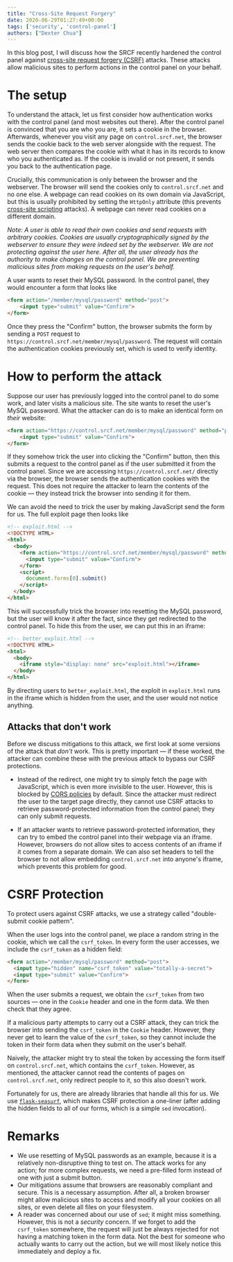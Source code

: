 ```yaml
---
title: "Cross-Site Request Forgery"
date: 2020-06-29T01:27:49+00:00
tags: ['security', 'control-panel']
authors: ["Dexter Chua"]
---
```

In this blog post, I will discuss how the SRCF recently hardened the control
panel against [cross-site request forgery
(CSRF)](https://en.wikipedia.org/wiki/Cross-site_request_forgery) attacks.
These attacks allow malicious sites to perform actions in the control panel on
your behalf.

<!--more-->

# The setup

To understand the attack, let us first consider how authentication works with
the control panel (and most websites out there). After the control panel is
convinced that you are who you are, it sets a cookie in the browser.
Afterwards, whenever you visit any page on `control.srcf.net`, the browser
sends the cookie back to the web server alongside with the request. The web
server then compares the cookie with what it has in its records to know who you
authenticated as. If the cookie is invalid or not present, it sends you back to
the authentication page.

Crucially, this communication is only between the browser and the webserver.
The browser will send the cookies only to `control.srcf.net` and no one else.
A webpage can read cookies on its own domain via JavaScript, but this is
usually prohibited by setting the `HttpOnly` attribute (this prevents
[cross-site scripting](https://en.wikipedia.org/wiki/Cross-site_scripting)
attacks). A webpage can never read cookies on a different domain.

*Note: A user is able to read their own cookies and send requests with arbitrary
cookies. Cookies are usually cryptographically signed by the webserver to
ensure they were indeed set by the webserver. We are not protecting against the
user here. After all, the user already has the authority to make changes on the
control panel. We are preventing malicious sites from making requests on the
user's behalf.*

A user wants to reset their MySQL password. In the control panel, they would
encounter a form that looks like
```html
<form action="/member/mysql/password" method="post">
    <input type="submit" value="Confirm">
</form>
```
Once they press the "Confirm" button, the browser submits the form by sending a
`POST` request to `https://control.srcf.net/member/mysql/password`. The request
will contain the authentication cookies previously set, which is used to verify
identity.

# How to perform the attack
Suppose our user has previously logged into the control panel to do some
work, and later visits a malicious site. The site wants to reset the user's
MySQL password. What the attacker can do is to make an identical form on
*their* website:
```html
<form action="https://control.srcf.net/member/mysql/password" method="post">
    <input type="submit" value="Confirm">
</form>
```
If they somehow trick the user into clicking the "Confirm" button, then this
submits a request to the control panel as if the user submitted it from the
control panel. Since we are accessing `https://control.srcf.net/` directly via
the browser, the browser sends the authentication cookies with the request.
This does not require the attacker to learn the contents of the cookie &mdash;
they instead trick the browser into sending it for them.

We can avoid the need to trick the user by making JavaScript send the form for
us. The full exploit page then looks like
```html
<!-- exploit.html -->
<!DOCTYPE HTML>
<html>
  <body>
    <form action="https://control.srcf.net/member/mysql/password" method="post">
      <input type="submit" value="Confirm">
    </form>
    <script>
      document.forms[0].submit()
    </script>
  </body>
</html>
```
This will successfully trick the browser into resetting the MySQL password, but
the user will know it after the fact, since they get redirected to the control
panel. To hide this from the user, we can put this in an iframe:
```html
<!-- better_exploit.html -->
<!DOCTYPE HTML>
<html>
  <body>
    <iframe style="display: none" src="exploit.html"></iframe>
  </body>
</html>
```
By directing users to `better_exploit.html`, the exploit in `exploit.html` runs
in the iframe which is hidden from the user, and the user would not notice anything.

## Attacks that don't work
Before we discuss mitigations to this attack, we first look at some versions of
the attack that *don't* work. This is pretty important &mdash; if these worked,
the attacker can combine these with the previous attack to bypass our CSRF
protections.

* Instead of the redirect, one might try to simply fetch the page with
  JavaScript, which is even more invisible to the user. However, this is
  blocked by [CORS
  policies](https://en.wikipedia.org/wiki/Cross-origin_resource_sharing) by
  default. Since the attacker must redirect the user to the target page
  directly, they cannot use CSRF attacks to retrieve password-protected
  information from the control panel; they can only submit requests.

* If an attacker wants to retrieve password-protected information, they can try
  to embed the control panel into their webpage via an iframe. However,
  browsers do not allow sites to access contents of an iframe if it comes from
  a separate domain. We can also set headers to tell the browser to not allow
  embedding `control.srcf.net` into anyone's iframe, which prevents this
  problem for good.

# CSRF Protection
To protect users against CSRF attacks, we use a strategy called "double-submit
cookie pattern".

When the user logs into the control panel, we place a random string in the
cookie, which we call the `csrf_token`. In every form the user accesses, we
include the `csrf_token` as a hidden field:
```html
<form action="/member/mysql/password" method="post">
  <input type="hidden" name="csrf_token" value="totally-a-secret">
  <input type="submit" value="Confirm">
</form>
```
When the user submits a request, we obtain the `csrf_token` from two sources
&mdash; one in the `Cookie` header and one in the form data. We then check that
they agree.

If a malicious party attempts to carry out a CSRF attack, they can trick the
browser into sending the `csrf_token` in the `Cookie` header. However, they
never get to learn the value of the `csrf_token`, so they cannot include the
token in their form data when they submit on the user's behalf.

Naively, the attacker might try to steal the token by accessing the form itself
on `control.srcf.net`, which contains the `csrf_token`. However, as mentioned,
the attacker cannot read the contents of pages on `control.srcf.net`, only
redirect people to it, so this also doesn't work.

Fortunately for us, there are already libraries that handle all this for us.
We use [`flask-seasurf`](https://flask-seasurf.readthedocs.io/en/latest/),
which makes CSRF protection a one-liner (after adding the hidden fields to all
of our forms, which is a simple `sed` invocation).

# Remarks
 * We use resetting of MySQL passwords as an example, because it is a
   relatively non-disruptive thing to test on. The attack works for any action;
   for more complex requests, we need a pre-filled form instead of one with
   just a submit button.
 * Our mitigations assume that browsers are reasonably compliant and secure.
   This is a necessary assumption. After all, a broken browser might allow
   malicious sites to access and modify all your cookies on all sites, or even
   delete all files on your filesystem.
 * A reader was concerned about our use of `sed`; it might miss something.
   However, this is not a *security* concern. If we forget to add the
   `csrf_token` somewhere, the request will just be always rejected for not
   having a matching token in the form data. Not the best for someone who
   actually wants to carry out the action, but we will most likely notice this
   immediately and deploy a fix.
